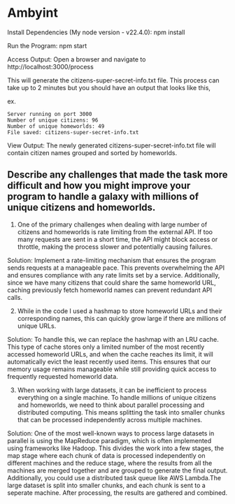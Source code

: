 # Ambyint
Install Dependencies (My node version - v22.4.0):
npm install

Run the Program:
npm start

Access Output:
Open a browser and navigate to http://localhost:3000/process

This will generate the citizens-super-secret-info.txt file. This process can take up to 2 minutes but you should have an output that looks like this,

ex.
```
Server running on port 3000
Number of unique citizens: 96
Number of unique homeworlds: 49
File saved: citizens-super-secret-info.txt
```

View Output:
The newly generated citizens-super-secret-info.txt file will contain citizen names grouped and sorted by homeworlds.


## Describe any challenges that made the task more difficult and how you might improve your program to handle a galaxy with millions of unique citizens and homeworlds.

1. One of the primary challenges when dealing with large number of citizens and homeworlds is rate limiting from the external API. If too many requests are sent in a short time, the API might block access or throttle, making the process slower and potentially causing failures.

Solution:
Implement a rate-limiting mechanism that ensures the program sends requests at a manageable pace. This prevents overwhelming the API and ensures compliance with any rate limits set by a service.
Additionally, since we have many citizens that could share the same homeworld URL, caching previously fetch homeworld names can prevent redundant API calls.

2. While in the code I used a hashmap to store homeworld URLs and their corresponding names, this can quickly grow large if there are millions of unique URLs. 

Solution:
To handle this, we can replace the hashmap with an LRU cache. This type of cache stores only a limited number of the most recently accessed homeworld URLs, and when the cache reaches its limit, it will automatically evict the least recently used items. This ensures that our memory usage remains manageable while still providing quick access to frequently requested homeworld data.

3. When working with large datasets, it can be inefficient to process everything on a single machine. To handle millions of unique citizens and homeworlds, we need to think about parallel processing and distributed computing. This means splitting the task into smaller chunks that can be processed independently across multiple machines.

Solution:
One of the most well-known ways to process large datasets in parallel is using the MapReduce paradigm, which is often implemented using frameworks like Hadoop. This divides the work into a few stages, the map stage where each chunk of data is processed independently on different machines and the reduce stage, where the results from all the machines are merged together and are grouped to generate the final output. 
Additionally, you could use a distributed task queue like AWS Lambda.The large dataset is split into smaller chunks, and each chunk is sent to a seperate machine. After processing, the results are gathered and combined.





